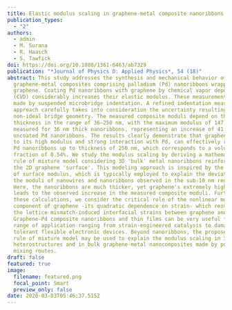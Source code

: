 ```yaml
---
title: Elastic modulus scaling in graphene-metal composite nanoribbons
publication_types:
  - "2"
authors:
  - admin
  - M. Surana
  - R. Haasch
  - S. Tawfick
doi: https://doi.org/10.1088/1361-6463/ab7329
publication: "*Journal of Physics D: Applied Physics*, 54 (18)"
abstract: This study addresses the synthesis and mechanical behavior of
  graphene-metal composites comprising palladium (Pd) nanoribbons wrapped with
  graphene. Coating Pd nanoribbons with graphene by chemical vapor deposition
  (CVD) considerably increases their elastic modulus. These measurements are
  made by suspended microbridge indentation. A refined indentation measurement
  approach carefully takes into consideration the uncertainty resulting from the
  non-ideal bridge geometry. The measured composite moduli depend on the ribbon
  thickness in the range of 36–250 nm, with the maximum modulus of 147 GPa
  measured for 36 nm thick nanoribbons, representing an increase of 41.6% over
  uncoated Pd nanoribbons. The results clearly demonstrate that graphene, owing
  to its high modulus and strong interaction with Pd, can effectively reinforce
  Pd nanoribbons up to thickness of 250 nm, which corresponds to a volume
  fraction of 0.54%. We study the modulus scaling by deriving a mathematical
  rule of mixture model considering 3D 'bulk' metal nanoribbons reinforced by
  the 2D graphene 'surface'. This modeling approach is inspired by the framework
  of surface modulus, which is typically employed to explain the deviations in
  the moduli of nanowires and nanoribbons observed in the sub-10 nm regime.
  Here, the nanoribbons are much thicker, yet graphene's extremely high modulus
  leads to the observed increase in the measured composite moduli. Further, in
  these calculations, we consider the critical role of the nonlinear modulus
  component of graphene -its quadratic dependence on strain- which results from
  the lattice mismatch-induced interfacial strains between graphene and Pd.
  Graphene-Pd composite nanoribbons and thin films can be very useful for a wide
  range of application ranging from strain-engineered catalysis to damage
  tolerant flexible electronic devices. Beyond nanoribbons, the proposed 3D/2D
  rule of mixture model may be used to explain the modulus scaling in 3D/2D
  heterostructures and in bulk graphene-metal nanocomposites made by powder
  mixing routes.
draft: false
featured: true
image:
  filename: featured.png
  focal_point: Smart
  preview_only: false
date: 2020-03-03T05:46:37.515Z
---
```

